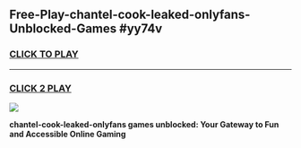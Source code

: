 
## Free-Play-chantel-cook-leaked-onlyfans-Unblocked-Games #yy74v
<h3>
<a href="https://news.freeplayer.one?title=chantel-cook-leaked-onlyfans&ref=8M">CLICK TO PLAY</a></h3>
<hr>

<h3>
<a href="https://news.freeplayer.one?title=chantel-cook-leaked-onlyfans&ref=8M">CLICK 2 PLAY</a>
  
</h3>

<a href="https://news.freeplayer.one?title=chantel-cook-leaked-onlyfans&ref=8M"><img src="https://clearcache.store/games.png"></a>


**chantel-cook-leaked-onlyfans games unblocked: Your Gateway to Fun and Accessible Online Gaming**
